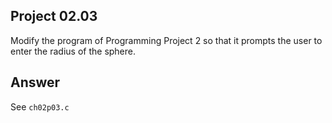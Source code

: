 ## Project 02.03
Modify the program of Programming Project 2 so that it prompts the user to enter the radius of the sphere.

## Answer
See ```ch02p03.c```
